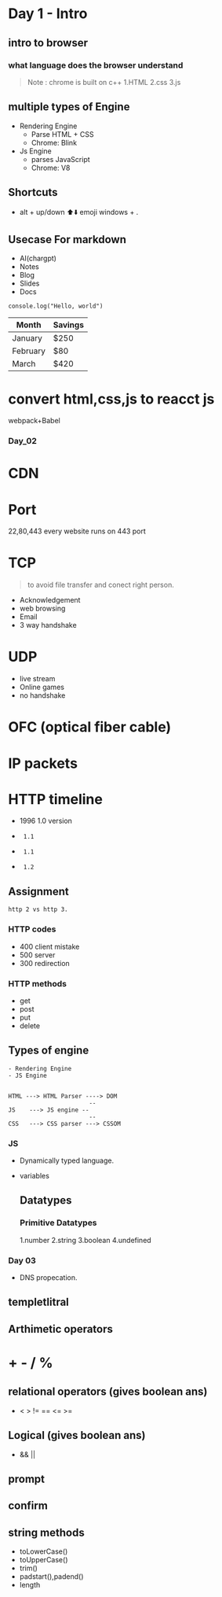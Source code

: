 # Day 1 - Intro
## intro to browser

### what language does the browser understand 
>Note : chrome is built on c++
1.HTML
2.css
3.js

## multiple types of Engine
- Rendering Engine
  - Parse HTML + CSS
  - Chrome: Blink
- Js Engine
  - parses JavaScript
  - Chrome: V8
## Shortcuts
- alt + up/down ⬆️⬇️
emoji windows + .

## Usecase For markdown
- AI(chargpt)
- Notes
- Blog
- Slides
- Docs

```Js
console.log("Hello, world")
```

| Month    | Savings |
| -------- | ------- |   
| January  | $250    |
| February | $80     |
| March    | $420    |


# convert html,css,js to reacct js 
webpack+Babel

### Day_02

# CDN
# Port
22,80,443
every website runs on 443 port
# TCP
>to avoid file transfer and conect right person.
- Acknowledgement
- web browsing
- Email
- 3 way handshake

# UDP
- live stream 
- Online games
- no handshake

# OFC (optical fiber cable)

# IP packets

# HTTP  timeline

- 1996 1.0 version
-      1.1
-      1.1
-      1.2


## Assignment
    http 2 vs http 3.


### HTTP codes
 - 400 client mistake
 - 500 server  
 - 300 redirection 

 ### HTTP methods
 - get
 - post
 - put
 - delete
   
## Types of engine
    - Rendering Engine
    - JS Engine


    HTML ---> HTML Parser ----> DOM
                           --
    JS    ---> JS engine --
                           --
    CSS   ---> CSS parser ---> CSSOM




### JS
 - Dynamically typed language.
 
 - variables
   

   ## Datatypes

   ### Primitive Datatypes
    1.number
    2.string
    3.boolean
    4.undefined

### Day 03
  - DNS propecation.

   ## templetlitral 

  ## Arthimetic operators
  #   + - / %

  ## relational operators (gives boolean ans)
  - <  > != == <= >= 
  
  ## Logical  (gives boolean ans)
  - &&  || 

  ## prompt
  ## confirm


  ## string methods 
   - toLowerCase()
   - toUpperCase()
   - trim()
   - padstart(),padend()
   - length